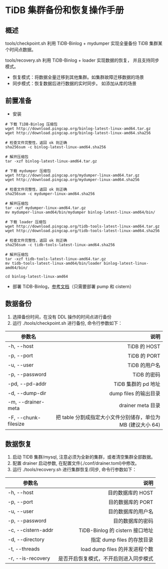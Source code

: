 # TiDB 集群备份和恢复操作手册

## 概述
tools/checkpoint.sh 利用 TiDB-Binlog + mydumper 实现全量备份 TiDB 集群某个时间点数据。

tools/recovery.sh 利用 TiDB-Binlog + loader 实现数据的恢复， 并且支持同步模式。
* 恢复模式：将数据全量迁移到其他集群。如集群故障迁移数据的场景
* 同步模式：恢复数据后进行数据的实时同步。 如添加从库的场景

## 前置准备
* 安装
```shell
# 下载 TiDB-Binlog 压缩包
wget http://download.pingcap.org/binlog-latest-linux-amd64.tar.gz
wget http://download.pingcap.org/binlog-latest-linux-amd64.sha256

# 检查文件完整性，返回 ok 则正确
sha256sum -c binlog-latest-linux-amd64.sha256

# 解开压缩包
tar -xzf binlog-latest-linux-amd64.tar.gz

# 下载 mydumper 压缩包
wget http://download.pingcap.org/mydumper-linux-amd64.tar.gz
wget http://download.pingcap.org/mydumper-linux-amd64.sha256

# 检查文件完整性，返回 ok 则正确
sha256sum -c mydumper-linux-amd64.sha256

# 解开压缩包
tar -xzf mydumper-linux-amd64.tar.gz
mv mydumper-linux-amd64/bin/mydumper binlog-latest-linux-amd64/bin/

# 下载 loader 压缩包
wget http://download.pingcap.org/tidb-tools-latest-linux-amd64.tar.gz
wget http://download.pingcap.org/tidb-tools-latest-linux-amd64.sha256

# 检查文件完整性，返回 ok 则正确
sha256sum -c tidb-tools-latest-linux-amd64.sha256

# 解开压缩包
tar -xzf tidb-tools-latest-linux-amd64.tar.gz
mv tidb-tools-latest-linux-amd64/bin/loader binlog-latest-linux-amd64/bin/

cd binlog-latest-linux-amd64
```
* 部署 TiDB-Binlog，[参考文档][1]（只需要部署 pump 和 cistern）

## 数据备份
 1. 选择备份时间，在没有 DDL 操作的时间点进行备份
 2. 运行 ./tools/checkpoint.sh 进行备份, 命令行参数如下：
 
| 参数名         |  说明     |
| --------       | -----:    |
| -h, --host     | TiDB 的 HOST   |
| -p, --port     | TiDB 的 PORT   |
| -u, --user     | TiDB 的用户名  |
| -p, --password | TiDB 的密码    |
| -pd, --pd-addr| TiDB 集群的 pd 地址|
| -d, --dump-dir| dump files 的输出目录 |
| -m, --drainer-meta| drainer meta 目录 |
| -F, --chunk-filesize|  把 table 分割成指定大小文件分别储存，单位为 MB (建议大小 64)|

## 数据恢复
 1. 启动 TIDB 集群/mysql, 注意必须为全新的集群，或者清空集群全部数据。
 2. 配置 drainer 启动参数, 在配置文件(./conf/drainer.toml)中修改。
 3. 运行 ./tools/recovery.sh 进行集群恢复/同步, 命令行参数如下：
 
| 参数名         |  说明     |
| --------       | -----:    |
| -h, --host     | 目的数据库的 HOST   |
| -p, --port     | 目的数据库的 PORT   |
| -u, --user     | 目的数据库的用户名  |
| -p, --password | 目的数据库的密码    |
| -c, --cistern-addr| TiDB-Binlog 的 cistern 接口地址|
| -d, --directory| 指定 dump files 的存放目录 |
| -t, --threads|  load dump files 的并发进程个数|
| -r, --is-recovery| 是否开启恢复模式，不开启则进入同步模式|


  [1]: https://github.com/pingcap/tidb-binlog/blob/master/docs/doc-cn.md